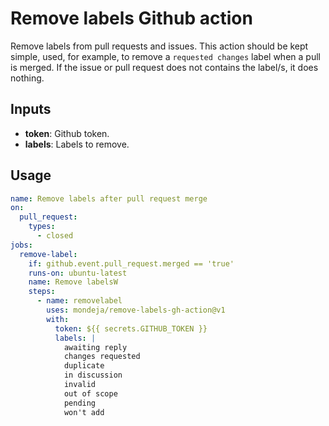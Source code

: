 # Remove labels Github action

Remove labels from pull requests and issues. This action should be kept simple,
used, for example, to remove a `requested changes` label when a pull is merged.
If the issue or pull request does not contains the label/s, it does nothing.

## Inputs

- **token**: Github token.
- **labels**: Labels to remove.

## Usage

```yaml
name: Remove labels after pull request merge
on:
  pull_request:
    types:
      - closed
jobs:
  remove-label:
    if: github.event.pull_request.merged == 'true'
    runs-on: ubuntu-latest
    name: Remove labelsW
    steps:
      - name: removelabel
        uses: mondeja/remove-labels-gh-action@v1
        with:
          token: ${{ secrets.GITHUB_TOKEN }}
          labels: |
            awaiting reply
            changes requested
            duplicate
            in discussion
            invalid
            out of scope
            pending
            won't add
```
